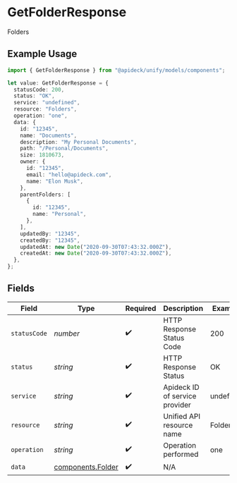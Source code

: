 # GetFolderResponse

Folders

## Example Usage

```typescript
import { GetFolderResponse } from "@apideck/unify/models/components";

let value: GetFolderResponse = {
  statusCode: 200,
  status: "OK",
  service: "undefined",
  resource: "Folders",
  operation: "one",
  data: {
    id: "12345",
    name: "Documents",
    description: "My Personal Documents",
    path: "/Personal/Documents",
    size: 1810673,
    owner: {
      id: "12345",
      email: "hello@apideck.com",
      name: "Elon Musk",
    },
    parentFolders: [
      {
        id: "12345",
        name: "Personal",
      },
    ],
    updatedBy: "12345",
    createdBy: "12345",
    updatedAt: new Date("2020-09-30T07:43:32.000Z"),
    createdAt: new Date("2020-09-30T07:43:32.000Z"),
  },
};
```

## Fields

| Field                                                  | Type                                                   | Required                                               | Description                                            | Example                                                |
| ------------------------------------------------------ | ------------------------------------------------------ | ------------------------------------------------------ | ------------------------------------------------------ | ------------------------------------------------------ |
| `statusCode`                                           | *number*                                               | :heavy_check_mark:                                     | HTTP Response Status Code                              | 200                                                    |
| `status`                                               | *string*                                               | :heavy_check_mark:                                     | HTTP Response Status                                   | OK                                                     |
| `service`                                              | *string*                                               | :heavy_check_mark:                                     | Apideck ID of service provider                         | undefined                                              |
| `resource`                                             | *string*                                               | :heavy_check_mark:                                     | Unified API resource name                              | Folders                                                |
| `operation`                                            | *string*                                               | :heavy_check_mark:                                     | Operation performed                                    | one                                                    |
| `data`                                                 | [components.Folder](../../models/components/folder.md) | :heavy_check_mark:                                     | N/A                                                    |                                                        |